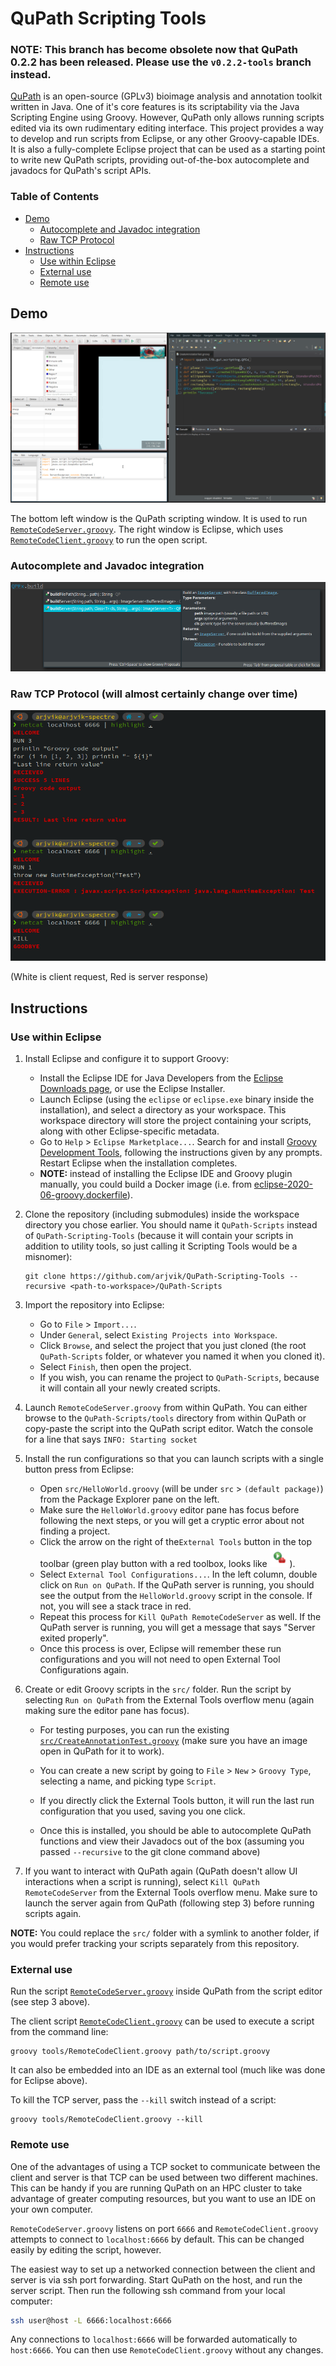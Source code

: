 # QuPath Scripting Tools

### NOTE: This branch has become obsolete now that QuPath 0.2.2 has been released. Please use the `v0.2.2-tools` branch instead.

[QuPath](https://github.com/qupath/qupath) is an open-source (GPLv3) bioimage analysis and annotation toolkit written in Java.
One of it's core features is its scriptability via the Java Scripting Engine using Groovy.
However, QuPath only allows running scripts edited via its own rudimentary editing interface.
This project provides a way to develop and run scripts from Eclipse, or any other Groovy-capable IDEs.
It is also a fully-complete Eclipse project that can be used as a starting point to write new QuPath scripts, providing out-of-the-box autocomplete and javadocs for QuPath's script APIs.

### Table of Contents

* [Demo](#demo)
   * [Autocomplete and Javadoc integration](#autocomplete-and-javadoc-integration)
   * [Raw TCP Protocol](#raw-tcp-protocol-will-almost-certainly-change-over-time)
* [Instructions](#instructions)
   * [Use within Eclipse](#use-within-eclipse)
   * [External use](#external-use)
   * [Remote use](#remote-use)

## Demo

![](demo.gif)

The bottom left window is the QuPath scripting window. It is used to run [`RemoteCodeServer.groovy`](../tools/RemoteCodeServer.groovy). The right window is Eclipse, which uses [`RemoteCodeClient.groovy`](../tools/RemoteCodeClient.groovy) to run the open script.

### Autocomplete and Javadoc integration

![](autocomplete.png)

### Raw TCP Protocol (will almost certainly change over time)

![](protocol.png)

(White is client request, Red is server response)

## Instructions

### Use within Eclipse

1. Install Eclipse and configure it to support Groovy:

   - Install the Eclipse IDE for Java Developers from the [Eclipse Downloads page](https://www.eclipse.org/downloads/packages/), or use the Eclipse Installer.
   - Launch Eclipse (using the `eclipse` or `eclipse.exe` binary inside the installation), and select a directory as your workspace. This workspace directory will store the project containing your scripts, along with other Eclipse-specific metadata.
   - Go to `Help` > `Eclipse Marketplace...`. Search for and install [Groovy Development Tools](https://marketplace.eclipse.org/content/groovy-development-tools), following the instructions given by any prompts. Restart Eclipse when the installation completes.
   - **NOTE:** instead of installing the Eclipse IDE and Groovy plugin manually, you could build a Docker image (i.e. from [eclipse-2020-06-groovy.dockerfile](https://gist.github.com/arjvik/792983a248c2c8360bee4f5a053bd92c?ts=4)).

2. Clone the repository (including submodules) inside the workspace directory you chose earlier. You should name it `QuPath-Scripts` instead of `QuPath-Scripting-Tools` (because it will contain your scripts in addition to utility tools, so just calling it Scripting Tools would be a misnomer):

   ```shell
   git clone https://github.com/arjvik/QuPath-Scripting-Tools --recursive <path-to-workspace>/QuPath-Scripts
   ```

3. Import the repository into Eclipse:

   - Go to `File` > `Import...`.
   - Under `General`, select `Existing Projects into Workspace`.
   - Click `Browse`, and select the project that you just cloned (the root `QuPath-Scripts` folder, or whatever you named it when you cloned it).
   - Select `Finish`, then open the project.
   - If you wish, you can rename the project to `QuPath-Scripts`, because it will contain all your newly created scripts.

4. Launch `RemoteCodeServer.groovy` from within QuPath. You can either browse to the `QuPath-Scripts/tools` directory from within QuPath or copy-paste the script into the QuPath script editor. Watch the console for a line that says `INFO: Starting socket`

5. Install the run configurations so that you can launch scripts with a single button press from Eclipse:

   - Open `src/HelloWorld.groovy` (will be under `src` > `(default package)`) from the Package Explorer pane on the left.
   - Make sure the `HelloWorld.groovy` editor pane has focus before following the next steps, or you will get a cryptic error about not finding a project.
   - Click the arrow on the right of the`External Tools` button in the top toolbar (green play button with a red toolbox, looks like ![](external-tools-icon.png)).
   - Select `External Tool Configurations...`. In the left column, double click on `Run on QuPath`. If the QuPath server is running, you should see the output from the `HelloWorld.groovy` script in the console. If not, you will see a stack trace in red.
   - Repeat this process for `Kill QuPath RemoteCodeServer` as well. If the QuPath server is running, you will get a message that says "Server exited properly".
   - Once this process is over, Eclipse will remember these run configurations and you will not need to open External Tool Configurations again.

6. Create or edit Groovy scripts in the `src/` folder. Run the script by selecting `Run on QuPath` from the External Tools overflow menu (again making sure the editor pane has focus).

   - For testing purposes, you can run the existing [`src/CreateAnnotationTest.groovy`](../tools/CreateAnnotationTest.groovy) (make sure you have an image open in QuPath for it to work).
   - You can create a new script by going to `File` > `New` > `Groovy Type`, selecting a name, and picking type `Script`.

   - If you directly click the External Tools button, it will run the last run configuration that you used, saving you one click.
   - Once this is installed, you should be able to autocomplete QuPath functions and view their Javadocs out of the box (assuming you passed `--recursive` to the git clone command above)

7. If you want to interact with QuPath again (QuPath doesn't allow UI interactions when a script is running), select `Kill QuPath RemoteCodeServer` from the External Tools overflow menu. Make sure to launch the server again from QuPath (following step 3) before running scripts again.

**NOTE:** You could replace the `src/` folder with a symlink to another folder, if you would prefer tracking your scripts separately from this repository.

### External use

Run the script [`RemoteCodeServer.groovy`](../tools/RemoteCodeServer.groovy) inside QuPath from the script editor (see step 3 above).

The client script [`RemoteCodeClient.groovy`](../tools/RemoteCodeClient.groovy) can be used to execute a script from the command line:

```shell
groovy tools/RemoteCodeClient.groovy path/to/script.groovy
```

It can also be embedded into an IDE as an external tool (much like was done for Eclipse above).

To kill the TCP server, pass the `--kill` switch instead of a script:

```shell
groovy tools/RemoteCodeClient.groovy --kill
```

### Remote use

One of the advantages of using a TCP socket to communicate between the client and server is that TCP can be used between two different machines. This can be handy if you are running QuPath on an HPC cluster to take advantage of greater computing resources, but you want to use an IDE on your own computer.

`RemoteCodeServer.groovy` listens on port `6666` and `RemoteCodeClient.groovy` attempts to connect to `localhost:6666` by default. This can be changed easily by editing the script, however.

The easiest way to set up a networked connection between the client and server is via ssh port forwarding. Start QuPath on the host, and run the server script. Then run the following ssh command from your local computer:

```bash
ssh user@host -L 6666:localhost:6666
```

Any connections to `localhost:6666` will be forwarded automatically to `host:6666`. You can then use `RemoteCodeClient.groovy` without any changes.
